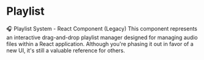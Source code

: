 # Playlist
🎧 Playlist System - React Component (Legacy) This component represents an interactive drag-and-drop playlist manager designed for managing audio files within a React application. Although you're phasing it out in favor of a new UI, it's still a valuable reference for others.
